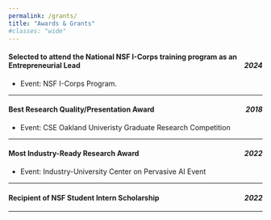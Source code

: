 ```yaml
---
permalink: /grants/
title: "Awards & Grants"
#classes: "wide"
---
```


#### Selected to attend the National NSF I-Corps training program as an Entrepreneurial Lead  <span style="float:right;">*2024*</span>   
- Event: NSF I-Corps Program.
---

#### Best Research Quality/Presentation Award  <span style="float:right;">*2018*</span>  
- Event: CSE Oakland Univeristy Graduate Research Competition
---


####  Most Industry-Ready Research Award <span style="float:right;">*2022*</span>  
- Event: Industry-University Center on Pervasive AI Event

---

####  Recipient of NSF Student Intern Scholarship <span style="float:right;">*2022*</span>  
---
